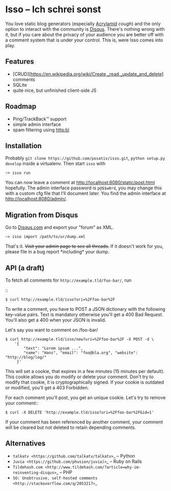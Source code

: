 Isso – Ich schrei sonst
=======================

You love static blog generators (especially [Acrylamid][1] *cough*) and the
only option to interact with the community is [Disqus][2]. There's nothing
wrong with it, but if you care about the privacy of your audience you are
better off with a comment system that is under your control. This is, were
Isso comes into play.

[1]: https://github.com/posativ/acrylamid
[2]: http://disqus.com/


Features
--------

* [CRUD][https://en.wikipedia.org/wiki/Create,_read,_update_and_delete] comments
* SQLite
* quite nice, but unfinished client-side JS


Roadmap
-------

- Ping/TrackBack™ support
- simple admin interface
- spam filtering using [http:bl][3]

[3]: https://www.projecthoneypot.org/


Installation
------------

Probably `git clone https://github.com/posativ/isso.git`, `python setup.py develop`
inside a virtualenv. Then start `isso` with

    ~> isso run

You can now leave a comment at <http://localhost:8080/static/post.html> hopefully.
The admin interface password is `p@$$w0rd`, you may change this with a custom cfg
file that I'll document later. You find the admin interface at <http://localhost:8080/admin/>.


Migration from Disqus
---------------------

Go to [Disqus.com](https://disqus.com/) and export your "forum" as XML.

    ~> isso import /path/to/ur/dump.xml

That's it. <del>Visit your admin page to see all threads.</del> If it doesn't work for
you, please file in a bug report \*including\* your dump.


API (a draft)
-------------

To fetch all comments for `http://example.tld/foo-bar/`, run

::

    $ curl http://example.tld/isso?uri=%2Ffoo-bar%2F

To write a comment, you have to POST a JSON dictionary with the following
key-value pairs. Text is mandatory otherwise you'll get a 400 Bad Request.
You'll also get a 400 when your JSON is invalid.

Let's say you want to comment on /foo-bar/

    $ curl http://example.tld/isso/new?uri=%2Ffoo-bar%2F -X POST -d \
        '{
            "text": "Lorem ipsum ...",
            "name": "Hans", "email": "foo@bla.org", "website": "http://blog/log/"
         }'

This will set a cookie, that expires in a few minutes (15 minutes per default).
This cookie allows you do modify or delete your comment. Don't try to modify
that cookie, it is cryptographically signed. If your cookie is outdated or
modified, you'll get a 403 Forbidden.

For each comment you'll post, you get an unique cookie. Let's try to remove
your comment::

    $ curl -X DELETE 'http://example.tld/isso?uri=%2Ffoo-bar%2F&id=1'

If your comment has been referenced by another comment, your comment will be
cleared but not deleted to retain depending comments.

Alternatives
------------

- `talkatv <https://github.com/talkatv/talkatv>`_ – Python
- `Juvia <https://github.com/phusion/juvia)>`_ – Ruby on Rails
- `Tildehash.com <http://www.tildehash.com/?article=why-im-reinventing-disqus>`_ – PHP
- `SO: Unobtrusive, self-hosted comments <http://stackoverflow.com/q/2053217>`_
